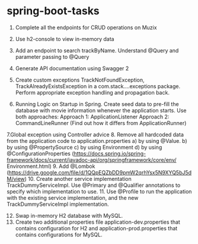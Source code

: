 # spring-boot-tasks
1. Complete all the endpoints for CRUD operations on Muzix
2. Use h2-console to view in-memory data
3. Add an endpoint to search trackByName. Understand @Query and parameter passing to
@Query
4. Generate API documentation using Swagger 2

5. Create custom exceptions TrackNotFoundException, TrackAlreadyExistsException in a
com.stack....exceptions package. Perform appropriate exception handling and propagation
back.
6. Running Logic on Startup in Spring. Create seed data to pre-fill the database with movie
information whenever the application starts. Use both approaches:
Approach 1: ApplicationListener<ContextRefreshedEvent>
Approach 2: CommandLineRunner (Find out how it differs from ApplicationRunner)

7.Global exception using Controller advice
8. Remove all hardcoded data from the application code to application.properties
a) by using @Value.
b) by using @PropertySource
c) by using Environment
d) by using @ConfigurationProperties
(https://docs.spring.io/spring-framework/docs/current/javadoc-api/org/springframework/core/env/
Environment.html)
9. Add @Lombok
(https://drive.google.com/file/d/1QQpEQZbDD9pmW2qrhYsx5N9XYQ5bJ5dM/view)
10. Create another service implementation TrackDummyServiceImpl. Use @Primary and
@Qualifier annotations to specify which implementation to use.
11. Use @Profile to run the application with the existing service implementation, and the new
TrackDummyServiceImpl implementation.

12. Swap in-memory H2 database with MySQL.
13. Create two additional properties file application-dev.properties that contains configuration for
H2 and application-prod.properties that contains configurations for MySQL.
